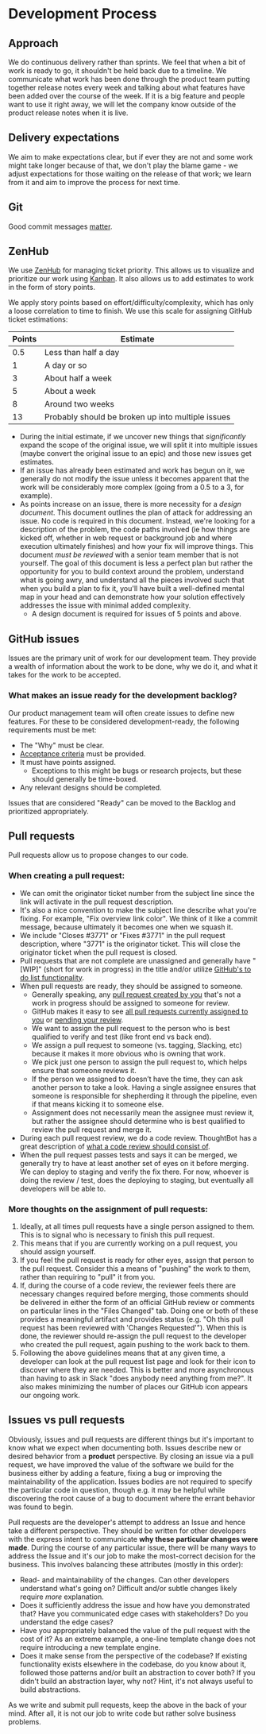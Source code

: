 # Development Process

## Approach

We do continuous delivery rather than sprints. We feel that when a bit of work is ready to go, it shouldn't be held back due to a timeline. We communicate what work has been done through the product team putting together release notes every week and talking about what features have been added over the course of the week. If it is a big feature and people want to use it right away, we will let the company know outside of the product release notes when it is live.

## Delivery expectations

We aim to make expectations clear, but if ever they are not and some work might take longer because of that, we don't play the blame game - we adjust expectations for those waiting on the release of that work; we learn from it and aim to improve the process for next time.

## Git

Good commit messages [matter](http://chris.beams.io/posts/git-commit/).

## ZenHub

We use [ZenHub](http://zenhub.io) for managing ticket priority. This allows us to
visualize and prioritize our work using
[Kanban](https://en.wikipedia.org/wiki/Kanban). It also allows us to add estimates
to work in the form of story points.

We apply story points based on effort/difficulty/complexity, which has only a loose
correlation to time to finish. We use this scale for assigning GitHub ticket
estimations:

| Points | Estimate                                          |
| ------ | ------------------------------------------------- |
| 0.5    | Less than half a day                              |
| 1      | A day or so                                       |
| 3      | About half a week                                 |
| 5      | About a week                                      |
| 8      | Around two weeks                                  |
| 13     | Probably should be broken up into multiple issues |

- During the initial estimate, if we uncover new things that _significantly_ expand
  the scope of the original issue, we will split it into multiple issues (maybe convert the original issue to an epic) and those new issues get estimates.
- If an issue has already been estimated and work has begun on it, we generally do
  not modify the issue unless it becomes apparent that the work will be considerably more complex (going from a 0.5 to a 3, for example).
- As points increase on an issue, there is more necessity for a _design document_.
  This document outlines the plan of attack for addressing an issue. No code is
  required in this document. Instead, we're looking for a description of the
  problem, the code paths involved (ie how things are kicked off, whether in web
  request or background job and where execution ultimately finishes) and how your
  fix will improve things. This document _must be reviewed_ with a senior team
  member that is not yourself. The goal of this document is less a perfect plan but
  rather the opportunity for you to build context around the problem, understand
  what is going awry, and understand all the pieces involved such that when you
  build a plan to fix it, you'll have built a well-defined mental map in your head
  and can demonstrate how your solution effectively addresses the issue with minimal
  added complexity.
  - A design document is required for issues of 5 points and above.

## GitHub issues

Issues are the primary unit of work for our development team. They provide a wealth of information about the work to be done, why we do it, and what it takes for the work to be accepted.

### What makes an issue ready for the development backlog?

Our product management team will often create issues to define new features. For these to be considered development-ready, the following requirements must be met:

- The "Why" must be clear.
- [Acceptance criteria](https://nomad8.com/acceptance_criteria/) must be provided.
- It must have points assigned.
  - Exceptions to this might be bugs or research projects, but these should
    generally be time-boxed.
- Any relevant designs should be completed.

Issues that are considered "Ready" can be moved to the Backlog and prioritized
appropriately.

## Pull requests

Pull requests allow us to propose changes to our code.

### When creating a pull request:

- We can omit the originator ticket number from the subject line since the link will activate in the pull request description.
- It's also a nice convention to make the subject line describe what you're
  fixing. For example, "Fix overview link color". We think of it like a commit
  message, because ultimately it becomes one when we squash it.
- We include "Closes #3771" or "Fixes #3771" in the pull request description,
  where "3771" is the originator ticket. This will close the originator ticket
  when the pull request is closed.
- Pull requests that are not complete are unassigned and generally have "[WIP]"
  (short for work in progress) in the title and/or utilize [GitHub's to do list functionality](http://lifehacker.com/why-a-github-gist-is-my-favorite-to-do-list-1493063613).
- When pull requests are ready, they should be assigned to someone.
  - Generally speaking, any [pull request created by you](https://github.com/pulls?user%3Astratasan) that's not a work in progress should be assigned to someone for review.
  - GitHub makes it easy to see [all pull requests currently assigned to you](https://github.com/pulls/assigned/?user%3Astratasan) or [pending your review](https://github.com/pulls/review-requested?user=stratasan).
  - We want to assign the pull request to the person who is best qualified to
    verify and test (like front end vs back end).
  - We assign a pull request to someone (vs. tagging, Slacking, etc) because
    it makes it more obvious who is owning that work.
  - We pick just one person to assign the pull request to, which helps ensure
    that someone reviews it.
  - If the person we assigned to doesn’t have the time, they can ask another
    person to take a look. Having a single assignee ensures that someone is
    responsible for shepherding it through the pipeline, even if that means
    kicking it to someone else.
  - Assignment does not necessarily mean the assignee must review it, but
    rather the assignee should determine who is best qualified to review the
    pull request and merge it.
- During each pull request review, we do a code review. ThoughtBot has a great
  description of [what a code review should consist of](https://github.com/thoughtbot/guides/tree/master/code-review).
- When the pull request passes tests and says it can be merged, we generally try
  to have at least another set of eyes on it before merging. We can deploy to
  staging and verify the fix there. For now, whoever is doing the review / test,
  does the deploying to staging, but eventually all developers will be able to.

### More thoughts on the assignment of pull requests:

1. Ideally, at all times pull requests have a single person assigned to them. This is to signal
   who is necessary to finish this pull request.
1. This means that if you are currently working on a pull request, you should assign yourself.
1. If you feel the pull request is ready for other eyes, assign that person to the pull request. Consider
   this a means of "pushing" the work to them, rather than requiring to "pull" it from
   you.
1. If, during the course of a code review, the reviewer feels there are necessary changes
   required before merging, those comments should be delivered in either the form of an
   official GitHub review or comments on particular lines in the "Files Changed" tab.
   Doing one or both of these provides a meaningful artifact and provides status (e.g.
   "Oh this pull request has been reviewed with 'Changes Requested'"). When this is done, the reviewer
   should re-assign the pull request to the developer who created the pull request, again pushing to the
   work back to them.
1. Following the above guidelines means that at any given time, a developer can look at
   the pull request list page and look for their icon to discover where they are needed.
   This is better and more asynchronous than having to ask in Slack "does anybody need
   anything from me?". It also makes minimizing the number of places our GitHub icon
   appears our ongoing work.

## Issues vs pull requests

Obviously, issues and pull requests are different things but it's important to know what
we expect when documenting both. Issues describe new or desired behavior from a
**product** perspective. By closing an issue via a pull request, we have improved the value of the
software we build for the business either by adding a feature, fixing a bug or improving
the maintainability of the application. Issues bodies are not required to specify the
particular code in question, though e.g. it may be helpful while discovering the root
cause of a bug to document where the errant behavior was found to begin.

Pull requests are the developer's attempt to address an Issue and hence take a different
perspective. They should be written for other developers with the express intent to communicate
**why these particular changes were made**. During the course of any particular issue, there
will be many ways to address the Issue and it's our job to make the most-correct decision
for the business. This involves balancing these attributes (mostly in this order):

- Read- and maintainability of the changes. Can other developers understand what's going on? Difficult and/or subtle changes likely require _more_ explanation.
- Does it sufficiently address the issue and how have you demonstrated that? Have you communicated edge cases with stakeholders? Do you understand the edge cases?
- Have you appropriately balanced the value of the pull request with the cost of it? As an extreme example, a one-line template change does not require introducing a new template engine.
- Does it make sense from the perspective of the codebase? If existing functionality exists elsewhere in the codebase, do you know about it, followed those patterns and/or built an abstraction to cover both? If you didn't build an abstraction layer, why not? Hint, it's not always useful to build abstractions.

As we write and submit pull requests, keep the above in the back of your mind. After all, it is
not our job to write code but rather solve business problems.

